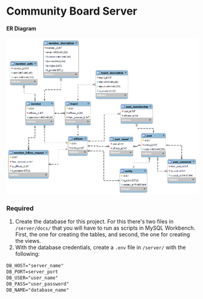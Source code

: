 # Community Board Server

#### ER Diagram

![ER Diagram](/server/docs/images/ERDiagram.png)

### Required

1. Create the database for this project. For this there's two files in `/server/docs/` that you will have to run as scripts in MySQL Workbench. First, the one for creating the tables, and second, the one for creating the views.
2. With the database credentials, create a `.env` file in `/server/` with the following:

```
DB_HOST="server_name"
DB_PORT=server_port
DB_USER="user_name"
DB_PASS="user_password"
DB_NAME="database_name"
```
